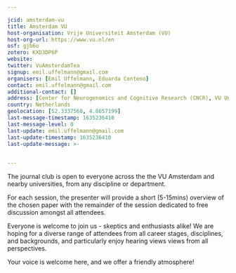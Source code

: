 ```yaml
---

jcid: amsterdam-vu
title: Amsterdam VU
host-organisation: Vrije Universiteit Amsterdam (VU)
host-org-url: https://www.vu.nl/en
osf: gjb6u
zotero: KXD3DP6P
website: 
twitter: VuAmsterdamTea
signup: emil.uffelmann@gmail.com
organisers: [Emil Uffelmann, Eduarda Centeno]
contact: emil.uffelmann@gmail.com
additional-contact: []
address: [Center for Neurogenomics and Cognitive Research (CNCR), VU University Science Building B4 & B5 Wing, De Boelelaan 1085, 1081HV Amsterdam, North Holland]
country: Netherlands
geolocation: [52.3337568, 4.8657199]
last-message-timestamp: 1635236410
last-message-level: 0
last-update: emil.uffelmann@gmail.com
last-update-timestamp: 1635236410
last-update-message: >-
  

---
```


The journal club is open to everyone across the the VU Amsterdam and nearby universities, from any discipline or department.

For each session, the presenter will provide a short (5-15mins) overview of the chosen paper with the remainder of the session dedicated to free discussion amongst all attendees.

Everyone is welcome to join us - skeptics and enthusiasts alike!
We are hoping for a diverse range of attendees from all career stages, disciplines, and backgrounds, and particularly enjoy hearing views views from all perspectives.

Your voice is welcome here, and we offer a friendly atmosphere!
